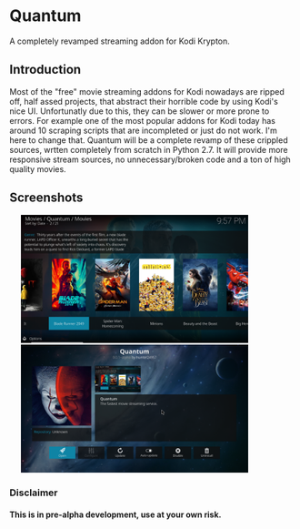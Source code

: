# Quantum
A completely revamped streaming addon for Kodi Krypton.

## Introduction
Most of the "free" movie streaming addons for Kodi nowadays are ripped off, half assed projects, that abstract their horrible code by using Kodi's nice UI. Unfortunatly due to this, they can be slower or more prone to errors. For example one of the most popular addons for Kodi today has around 10 scraping scripts that are incompleted or just do not work. I'm here to change that. Quantum will be a complete revamp of these crippled sources, wrtten completely from scratch in Python 2.7. It will provide more responsive stream sources, no unnecessary/broken code and a ton of high quality movies.

## Screenshots
<img src="resources/media/screenshot1.png" width="400" hspace="20"><img src="resources/media/screenshot2.png" width="400" hspace="20">

### Disclaimer
#### This is in pre-alpha development, use at your own risk.
